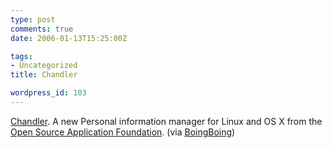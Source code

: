 ```yaml
---
type: post
comments: true
date: 2006-01-13T15:25:00Z

tags:
- Uncategorized
title: Chandler

wordpress_id: 103
---
```


[Chandler](http://chandler.osafoundation.org/). A new Personal information manager for Linux and OS X from the [Open Source Application Foundation](http://www.osafoundation.org/). (via [BoingBoing](http://www.boingboing.net))
